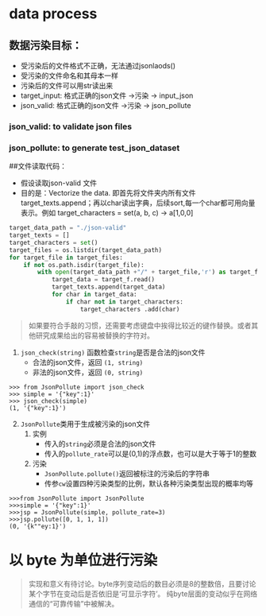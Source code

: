 # data process

## 数据污染目标：
- 受污染后的文件格式不正确，无法通过jsonlaods()
- 受污染的文件命名和其母本一样
- 污染后的文件可以用str读出来
- target_input: 格式正确的json文件 ->污染 -> input_json
- json_valid: 格式正确的json文件 ->污染 -> json_pollute
### json_valid: to validate json files
### json_pollute: to generate test_json_dataset

##文件读取代码：
- 假设读取json-valid 文件
- 目的是：Vectorize the data. 即首先将文件夹内所有文件target_texts.append；再以char读出字典，后续sort,每一个char都可用向量表示。例如 target_characters = set(a, b, c) -> a[1,0,0]
```python
target_data_path = "./json-valid"
target_texts = []
target_characters = set()
target_files = os.listdir(target_data_path)
for target_file in target_files:
    if not os.path.isdir(target_file):
        with open(target_data_path +"/" + target_file,'r') as target_f:
            target_data = target_f.read()
            target_texts.append(target_data)
            for char in target_data:
                if char not in target_characters:
                    target_characters .add(char)
```


> 如果要符合手敲的习惯，还需要考虑键盘中挨得比较近的键作替换。或者其他研究成果给出的容易被替换的字符对。

1. `json_check(string)` 函数检查`string`是否是合法的json文件
    * 合法的json文件，返回 `(1, string)`
    * 非法的json文件，返回 `(0, string)`

```shell
>>> from JsonPollute import json_check
>>> simple = '{"key":1}'
>>> json_check(simple)
(1, '{"key":1}')
```

2. `JsonPollute`类用于生成被污染的json文件
    1. 实例
        * 传入的`string`必须是合法的json文件
        * 传入的`pollute_rate`可以是(0,1)的浮点数，也可以是大于等于1的整数
    2. 污染
        * `JsonPollute.pollute()`返回被标注的污染后的字符串
        * 传参`cw`设置四种污染类型的比例，默认各种污染类型出现的概率均等

```shell
>>>from JsonPollute import JsonPollute
>>>simple = '{"key":1}'
>>>jsp = JsonPollute(simple, pollute_rate=3)
>>>jsp.pollute([0, 1, 1, 1])
(0, '{k""ey:1}')
```

# 以 byte 为单位进行污染

> 实现和意义有待讨论。byte序列变动后的数目必须是8的整数倍，且要讨论某个字节在变动后是否依旧是‘可显示字符’。
> 纯byte层面的变动似乎在网络通信的“可靠传输”中被解决。
